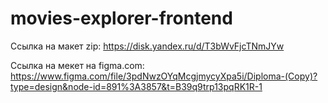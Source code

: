 # movies-explorer-frontend

Ссылка на макет zip: https://disk.yandex.ru/d/T3bWvFjcTNmJYw

Ссылка на мекет на figma.com: https://www.figma.com/file/3pdNwzOYqMcgjmycyXpa5i/Diploma-(Copy)?type=design&node-id=891%3A3857&t=B39q9trp13pqRK1R-1
